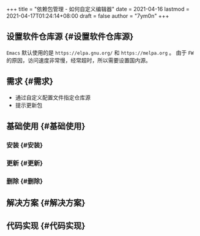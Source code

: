 +++
title = "依赖包管理 - 如何自定义编辑器"
date = 2021-04-16
lastmod = 2021-04-17T01:24:14+08:00
draft = false
author = "7ym0n"
+++

## 设置软件仓库源 {#设置软件仓库源}

`Emacs` 默认使用的是 `https://elpa.gnu.org/` 和 `https://melpa.org` 。 由于 `FW` 的原因，访问速度非常慢，经常超时，所以需要设置国内源。


## 需求 {#需求}

-   通过自定义配置文件指定仓库源
-   提示更新包


## 基础使用 {#基础使用}


### 安装 {#安装}


### 更新 {#更新}


### 删除 {#删除}


## 解决方案 {#解决方案}


## 代码实现 {#代码实现}
